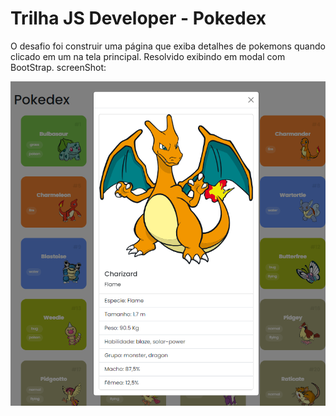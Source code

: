 # Trilha JS Developer - Pokedex

O desafio foi construir uma página que exiba detalhes de pokemons quando clicado em um na tela principal.
Resolvido exibindo em modal com BootStrap. screenShot:

![pokeModal](https://github.com/bscaetano/js-developer-pokedex/blob/main/assets/pokeDexModal.png)
